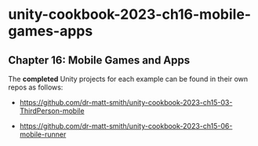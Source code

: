 # unity-cookbook-2023-ch16-mobile-games-apps
## Chapter 16: Mobile Games and Apps
The **completed** Unity projects for each example can be found in their own repos as follows:

- https://github.com/dr-matt-smith/unity-cookbook-2023-ch15-03-ThirdPerson-mobile

- https://github.com/dr-matt-smith/unity-cookbook-2023-ch15-06-mobile-runner

